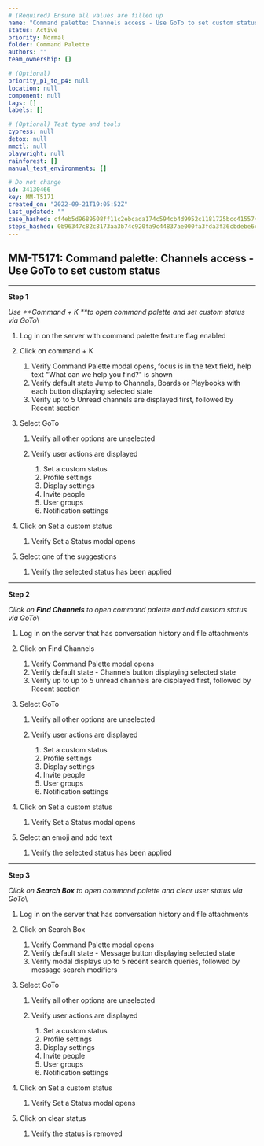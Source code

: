 ```yaml
---
# (Required) Ensure all values are filled up
name: "Command palette: Channels access - Use GoTo to set custom status"
status: Active
priority: Normal
folder: Command Palette 
authors: ""
team_ownership: []

# (Optional)
priority_p1_to_p4: null
location: null
component: null
tags: []
labels: []

# (Optional) Test type and tools
cypress: null
detox: null
mmctl: null
playwright: null
rainforest: []
manual_test_environments: []

# Do not change
id: 34130466
key: MM-T5171
created_on: "2022-09-21T19:05:52Z"
last_updated: ""
case_hashed: cf4eb5d9689508ff11c2ebcada174c594cb4d9952c1181725bcc4155748fb187d643002821a358df349a8bbff59523bf
steps_hashed: 0b96347c82c8173aa3b74c920fa9c44837ae000fa3fda3f36cbdebe6cc7551cb3f891114cd560f1c1eebc102df5cf90e
---
```


<!-- (Auto-generated) Based on frontmatter's "key" and "name" -->

## MM-T5171: Command palette: Channels access - Use GoTo to set custom status

---

**Step 1**

_Use \*\*Command + K \*\*to open command palette and set custom status via GoTo_\\

1. Log in on the server with command palette feature flag enabled

2. Click on command + K

   1. Verify Command Palette modal opens, focus is in the text field, help text "What can we help you find?" is shown
   2. Verify default state Jump to Channels, Boards or Playbooks with each button displaying selected state
   3. Verify up to 5 Unread channels are displayed first, followed by Recent section

3. Select GoTo

   1. Verify all other options are unselected 

   2. Verify user actions are displayed 

      1. Set a custom status
      2. Profile settings
      3. Display settings
      4. Invite people
      5. User groups
      6. Notification settings

4. Click on Set a custom status

   1. Verify Set a Status modal opens

5. Select one of the suggestions

   1. Verify the selected status has been applied

---

**Step 2**

_Click on **Find Channels** to open command palette and add custom status via GoTo_\\

1. Log in on the server that has conversation history and file attachments

2. Click on Find Channels 

   1. Verify Command Palette modal opens
   2. Verify default state - Channels button displaying selected state
   3. Verify up to up to 5 unread channels are displayed first, followed by Recent section

3. Select GoTo

   1. Verify all other options are unselected 

   2. Verify user actions are displayed 

      1. Set a custom status
      2. Profile settings
      3. Display settings
      4. Invite people
      5. User groups
      6. Notification settings

4. Click on Set a custom status

   1. Verify Set a Status modal opens

5. Select an emoji and add text

   1. Verify the selected status has been applied

---

**Step 3**

_Click on **Search Box** to open command palette and clear user status via GoTo_\\

1. Log in on the server that has conversation history and file attachments 

2. Click on Search Box 

   1. Verify Command Palette modal opens
   2. Verify default state - Message button displaying selected state
   3. Verify modal displays up to 5 recent search queries, followed by message search modifiers

3. Select GoTo

   1. Verify all other options are unselected 

   2. Verify user actions are displayed 

      1. Set a custom status
      2. Profile settings
      3. Display settings
      4. Invite people
      5. User groups
      6. Notification settings

4. Click on Set a custom status

   1. Verify Set a Status modal opens

5. Click on clear status

   1. Verify the status is removed
